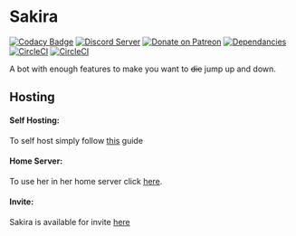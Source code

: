 # Sakira

[![Codacy Badge](https://api.codacy.com/project/badge/Grade/941440ec130544a188231245d3ee0667)](https://app.codacy.com/app/axelgreavette/Sakira?utm_source=github.com&utm_medium=referral&utm_content=axelgreavette/Sakira&utm_campaign=Badge_Grade_Dashboard)
[![Discord Server](https://discordapp.com/api/guilds/357272833824522250/embed.png)](https://discord.gg/ZPmq7EQ)
[![Donate on Patreon](https://img.shields.io/badge/patreon-donate-orange.svg)](https://www.patreon.com/axelgreavette)
[![Dependancies](https://david-dm.org/axelgreavette/Sakira.svg)](https://david-dm.org/axelgreavette/Sakira)
[![CircleCI](https://circleci.com/gh/axelgreavette/Sakira.svg?style=shield)](https://circleci.com/gh/axelgreavette/Sakira)
[![CircleCI](https://discordbots.org/api/widget/owner/477658589742497792.svg)](https://discordbots.org/bot/477658589742497792)


A bot with enough features to make you want to ~~die~~ jump up and down.

## Hosting

#### Self Hosting:
To self host simply follow [this](https://github.com/axelgreavette/Sakira/wiki/Self-hosting) guide

#### Home Server:

To use her in her home server click [here](https://discord.gg/ZPmq7EQ).

#### Invite: 

Sakira is available for invite [here](https://discordapp.com/oauth2/authorize?client_id=477658589742497792&permissions=8&scope=bot)
